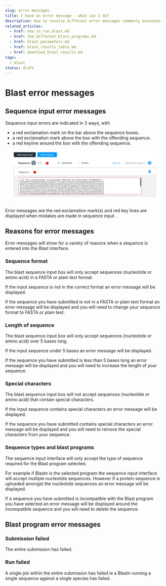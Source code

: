```yaml
---
slug: error-messages
title: I have an error message - what can I do?
description: How to resolve different error messages commonly encountered in BLAST
related_articles:
  - href: how_to_run_blast.md
  - href: the_different_blast_programs.md
  - href: blast_parameters.md
  - href: blast_results_table.md
  - href: download_blast_results.md
tags:
  - blast
status: draft
---
```


# Blast error messages

## Sequence input error messages

Sequence input errors are indicated in 3 ways, with
* a red exclamation mark on the bar above the sequence boxes.
* a red exclamation mark above the box with the offending sequence.
* a red keyline around the box with the offending sequence.

![BLAST error message](blast_error_message.png)

Error messages are the red exclamation mark(s) and red key lines are displayed when mistakes are made in sequence input .

## Reasons for error messages

Error messages will show for a variety of reasons when a sequence is entered into the Blast interface.

### Sequence format

The blast sequence input box will only accept sequences (nucleotide or amino acid) in a FASTA or plain text format.

If the input sequence is not in the correct format an error message will be displayed.

If the sequence you have submitted is not in a FASTA or plain text format an error message will be displayed and you will need to change your sequence format to  FASTA or plain text.

### Length of sequence
The blast sequence input box will only accept sequences (nucleotide or amino acid) over 5 bases long.

If the input sequence under 5 bases an error message will be displayed.

If the sequence you have submitted is less than 5 bases long an error message will be displayed and you will need to increase the length of your sequence.

### Special characters

The blast sequence input box will not accept sequences (nucleotide or amino acid) that contain special characters.

If the input sequence contains special characters an error message will be displayed.

If the sequence you have submitted contains special characters an error message will be displayed and you will need to remove the special characters from your sequence.

### Sequence types and blast programs

The sequence input interface will only accept the type of sequence required for the  Blast program selected.

For example if Blastn is the selected program the sequence input interface will accept multiple nucleotide sequences. However if a protein sequence is uploaded amongst the nucleotide sequences an error message will be displayed.

If a sequence you have submitted is incompatible with the Blast program you have selected an error message will be displayed around the incompatible sequence and you will need to delete the sequence.

## Blast program error messages

### Submission failed 
The entire submission has failed.

### Run failed 
A single job within the entire submission has failed ie a Blastn running a single sequence against a single species has failed.

